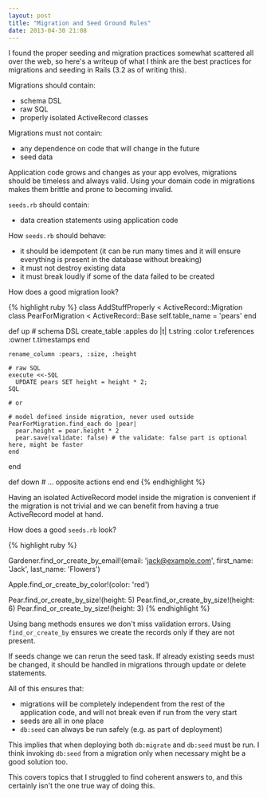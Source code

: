 ```yaml
---
layout: post
title: "Migration and Seed Ground Rules"
date: 2013-04-30 21:08
---
```


I found the proper seeding and migration practices somewhat scattered all over the web,
so here's a writeup of what I think are the best practices for migrations and
seeding in Rails (3.2 as of writing this).

<!-- more -->

Migrations should contain:

* schema DSL
* raw SQL
* properly isolated ActiveRecord classes

Migrations must not contain:

* any dependence on code that will change in the future
* seed data

Application code grows and changes as your app evolves, migrations should be timeless and always valid.
Using your domain code in migrations makes them brittle and prone to becoming invalid.

`seeds.rb` should contain:

* data creation statements using application code

How `seeds.rb` should behave:

* it should be idempotent (it can be run many times and it will ensure everything is present in the database without breaking)
* it must not destroy existing data
* it must break loudly if some of the data failed to be created

How does a good migration look?

{% highlight ruby %}
class AddStuffProperly < ActiveRecord::Migration
  class PearForMigration < ActiveRecord::Base
    self.table_name = 'pears'
  end

  def up
    # schema DSL
    create_table :apples do |t|
      t.string :color
      t.references :owner
      t.timestamps
    end

    rename_column :pears, :size, :height
    
    # raw SQL
    execute <<-SQL
      UPDATE pears SET height = height * 2;
    SQL

    # or

    # model defined inside migration, never used outside
    PearForMigration.find_each do |pear|
      pear.height = pear.height * 2
      pear.save(validate: false) # the validate: false part is optional here, might be faster
    end
  end

  def down
    # ... opposite actions
  end
end
{% endhighlight %}

Having an isolated ActiveRecord model inside the migration is convenient if the migration is not trivial and we can benefit
from having a true ActiveRecord model at hand.

How does a good `seeds.rb` look?

{% highlight ruby %}

Gardener.find_or_create_by_email!(email: 'jack@example.com',
                                  first_name: 'Jack',
                                  last_name: 'Flowers')

Apple.find_or_create_by_color!(color: 'red')

Pear.find_or_create_by_size!(height: 5)
Pear.find_or_create_by_size!(height: 6)
Pear.find_or_create_by_size!(height: 3)
{% endhighlight %}

Using bang methods ensures we don't miss validation errors.
Using `find_or_create_by`  ensures we create the records only if they are not present.

If seeds change we can rerun the seed task.
If already existing seeds must be changed, it should be handled in migrations through update or delete statements.

All of this ensures that:

* migrations will be completely independent from the rest of the application code, and will not break even if run from the very start
* seeds are all in one place
* `db:seed` can always be run safely (e.g. as part of deployment)

This implies that when deploying both `db:migrate` and `db:seed` must be run.
I think invoking `db:seed` from a migration only when necessary might be a good solution too.

This covers topics that I struggled to find coherent answers to,
and this certainly isn't the one true way of doing this.
